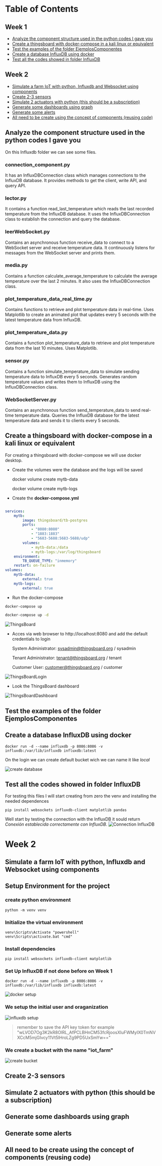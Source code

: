 # Table of Contents

## Week 1
- [Analyze the component structure used in the python codes I gave you](#analyze-the-component-structure-used-in-the-python-codes-i-gave-you)
- [Create a thingsboard with docker-compose in a kali linux or equivalent](#create-a-thingsboard-with-docker-compose-in-a-kali-linux-or-equivalent)
- [Test the examples of the folder EjemplosComponentes](#test-the-examples-of-the-folder-ejemploscomponentes)
- [Create a database InfluxDB using docker](#create-a-database-influxdb-using-docker)
- [Test all the codes showed in folder InfluxDB](#test-all-the-codes-showed-in-folder-influxdb)

## Week 2
- [Simulate a farm IoT with python, Influxdb and Websocket using components](#simulate-a-farm-iot-with-python-influxdb-and-websocket-using-components)
- [Create 2-3 sensors](#create-2-3-sensors)
- [Simulate 2 actuators with python (this should be a subscription)](#simulate-2-actuators-with-python-this-should-be-a-subscription)
- [Generate some dashboards using graph](#generate-some-dashboards-using-graph)
- [Generate some alerts](#generate-some-alerts)
- [All need to be create using the concept of components (reusing code)](#all-need-to-be-create-using-the-concept-of-components-reusing-code)

## Analyze the component structure used in the python codes I gave you

On this Influxdb folder we can see some files. 

### connection_component.py

It has an InfluxDBConnection class which manages connections to the InfluxDB database. It provides methods to get the client, write API, and query API.

### lector.py

It contains a function read_last_temperature which reads the last recorded temperature from the InfluxDB database. It uses the InfluxDBConnection class to establish the connection and query the database.

### leerWebSocket.py

Contains an asynchronous function receive_data to connect to a WebSocket server and receive temperature data. It continuously listens for messages from the WebSocket server and prints them.

### media.py

Contains a function calculate_average_temperature to calculate the average temperature over the last 2 minutes. It also uses the InfluxDBConnection class.

### plot_temperature_data_real_time.py

Contains functions to retrieve and plot temperature data in real-time. Uses Matplotlib to create an animated plot that updates every 5 seconds with the latest temperature data from InfluxDB.

### plot_temperature_data.py

Contains a function plot_temperature_data to retrieve and plot temperature data from the last 10 minutes. Uses Matplotlib.

### sensor.py

Contains a function simulate_temperature_data to simulate sending temperature data to InfluxDB every 5 seconds. Generates random temperature values and writes them to InfluxDB using the InfluxDBConnection class.

### WebSocketServer.py 

Contains an asynchronous function send_temperature_data to send real-time temperature data. Queries the InfluxDB database for the latest temperature data and sends it to clients every 5 seconds.


## Create a thingsboard with docker-compose in a kali linux or equivalent

For creating a thingsboard with docker-compose we will use docker desktop.
- Create the volumes were the database and the logs will be saved 

    docker volume create mytb-data

    docker volume create mytb-logs

- Create the **docker-compose.yml** 

```yml

services:
    mytb:
        image: thingsboard/tb-postgres
        ports:
            - "8080:8080"
            - "1883:1883"
            - "5683-5688:5683-5688/udp"
        volumes:
            - mytb-data:/data
            - mytb-logs:/var/log/thingsboard
    environment:
        TB_QUEUE_TYPE: "inmemory"
    restart: on-failure
volumes:
    mytb-data:
        external: true
    mytb-logs:
        external: true

```

- Run the docker-compose
```sh
docker-compose up

docker-compose up -d 

```
![ThingsBoard](images/ThingsBoardUp.png)

- Acces via web browser to http://localhost:8080 and add the default credentials to login

    System Administrator: sysadmin@thingsboard.org / sysadmin

    Tenant Administrator: tenant@thingsboard.org / tenant
    
    Customer User: customer@thingsboard.org / customer

![ThingsBoardLogin](images/ThingsBoardLogin.png)

- Look the ThingsBoard dashboard

![ThingsBoardDashboard](images/ThingsBoardDashboard.png)

## Test the examples of the folder EjemplosComponentes

## Create a database InfluxDB using docker

    docker run -d --name influxdb -p 8086:8086 -v influxdb:/var/lib/influxdb influxdb:latest

On the login we can create default bucket wich we can name it like *local*

![create database](images/admi_setup.png)

## Test all the codes showed in folder InfluxDB

For testing this files I will start creating from zero the venv and installing the needed dependences

    pip install websockets influxdb-client matplotlib pandas

Well start by testing the connection with the InfluxDB it sould return *Conexión establecida correctamente con InfluxDB.*
![Connection InfluxDB](images/connection_test.png)



# Week 2

## Simulate a farm IoT with python, Influxdb and Websocket using components

## Setup Environment for the project

### create python environment 

    python -m venv venv

### Initialize the virtual environment
        
    venv\Scripts\Activate "powershell"
    venv\Scripts\activate.bat "cmd"

### Install dependencies
            
    pip install websockets influxdb-client matplotlib
        
### Set Up InfluxDB if not done before on Week 1

    docker run -d --name influxdb -p 8086:8086 -v influxdb:/var/lib/influxdb influxdb:latest

![docker setup](images/docker.png)
            
### We setup the initial user and oraganization

![influxdb setup](images/admi_setup.png)

> remember to save the API key token for example "wLVOD7Og3K2kR8OlRL_AfPCLBHnCM53fcRjoosXluFWMyIX0TmNVXCcM5mjGIvcy11Vt5lHroLZg9PD5UxSmYw=="

### We create a bucket with the name "iot_farm"
![create bucket](images/create_bucket.png)


## Create 2-3 sensors

## Simulate 2 actuators with python (this should be a subscription)

## Generate some dashboards using graph

## Generate some alerts

## All need to be create using the concept of components (reusing code)